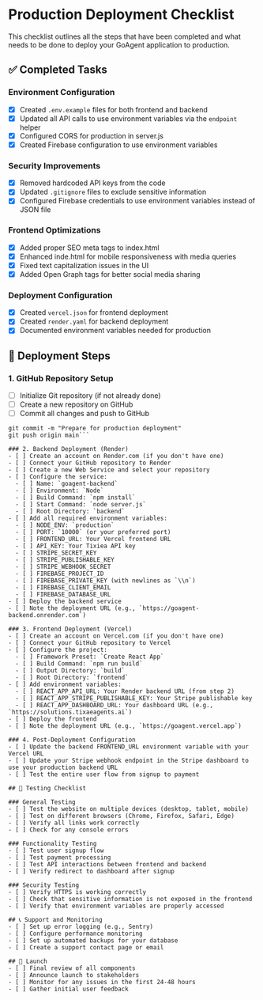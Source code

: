 # Production Deployment Checklist

This checklist outlines all the steps that have been completed and what needs to be done to deploy your GoAgent application to production.

## ✅ Completed Tasks

### Environment Configuration
- [x] Created `.env.example` files for both frontend and backend
- [x] Updated all API calls to use environment variables via the `endpoint` helper
- [x] Configured CORS for production in server.js
- [x] Created Firebase configuration to use environment variables

### Security Improvements
- [x] Removed hardcoded API keys from the code
- [x] Updated `.gitignore` files to exclude sensitive information
- [x] Configured Firebase credentials to use environment variables instead of JSON file

### Frontend Optimizations
- [x] Added proper SEO meta tags to index.html
- [x] Enhanced inde.html for mobile responsiveness with media queries
- [x] Fixed text capitalization issues in the UI
- [x] Added Open Graph tags for better social media sharing

### Deployment Configuration
- [x] Created `vercel.json` for frontend deployment
- [x] Created `render.yaml` for backend deployment
- [x] Documented environment variables needed for production

## 🔲 Deployment Steps

### 1. GitHub Repository Setup
- [ ] Initialize Git repository (if not already done)
- [ ] Create a new repository on GitHub
- [ ] Commit all changes and push to GitHub
```git add .
git commit -m "Prepare for production deployment"
git push origin main```

### 2. Backend Deployment (Render)
- [ ] Create an account on Render.com (if you don't have one)
- [ ] Connect your GitHub repository to Render
- [ ] Create a new Web Service and select your repository
- [ ] Configure the service:
  - [ ] Name: `goagent-backend`
  - [ ] Environment: `Node`
  - [ ] Build Command: `npm install`
  - [ ] Start Command: `node server.js`
  - [ ] Root Directory: `backend`
- [ ] Add all required environment variables:
  - [ ] NODE_ENV: `production`
  - [ ] PORT: `10000` (or your preferred port)
  - [ ] FRONTEND_URL: Your Vercel frontend URL
  - [ ] API_KEY: Your Tixiea API key
  - [ ] STRIPE_SECRET_KEY
  - [ ] STRIPE_PUBLISHABLE_KEY
  - [ ] STRIPE_WEBHOOK_SECRET
  - [ ] FIREBASE_PROJECT_ID
  - [ ] FIREBASE_PRIVATE_KEY (with newlines as `\\n`)
  - [ ] FIREBASE_CLIENT_EMAIL
  - [ ] FIREBASE_DATABASE_URL
- [ ] Deploy the backend service
- [ ] Note the deployment URL (e.g., `https://goagent-backend.onrender.com`)

### 3. Frontend Deployment (Vercel)
- [ ] Create an account on Vercel.com (if you don't have one)
- [ ] Connect your GitHub repository to Vercel
- [ ] Configure the project:
  - [ ] Framework Preset: `Create React App`
  - [ ] Build Command: `npm run build`
  - [ ] Output Directory: `build`
  - [ ] Root Directory: `frontend`
- [ ] Add environment variables:
  - [ ] REACT_APP_API_URL: Your Render backend URL (from step 2)
  - [ ] REACT_APP_STRIPE_PUBLISHABLE_KEY: Your Stripe publishable key
  - [ ] REACT_APP_DASHBOARD_URL: Your dashboard URL (e.g., `https://solutions.tixaeagents.ai`)
- [ ] Deploy the frontend
- [ ] Note the deployment URL (e.g., `https://goagent.vercel.app`)

### 4. Post-Deployment Configuration
- [ ] Update the backend FRONTEND_URL environment variable with your Vercel URL
- [ ] Update your Stripe webhook endpoint in the Stripe dashboard to use your production backend URL
- [ ] Test the entire user flow from signup to payment

## 🧪 Testing Checklist

### General Testing
- [ ] Test the website on multiple devices (desktop, tablet, mobile)
- [ ] Test on different browsers (Chrome, Firefox, Safari, Edge)
- [ ] Verify all links work correctly
- [ ] Check for any console errors

### Functionality Testing
- [ ] Test user signup flow
- [ ] Test payment processing
- [ ] Test API interactions between frontend and backend
- [ ] Verify redirect to dashboard after signup

### Security Testing
- [ ] Verify HTTPS is working correctly
- [ ] Check that sensitive information is not exposed in the frontend
- [ ] Verify that environment variables are properly accessed

## 📞 Support and Monitoring
- [ ] Set up error logging (e.g., Sentry)
- [ ] Configure performance monitoring
- [ ] Set up automated backups for your database
- [ ] Create a support contact page or email

## 🚀 Launch
- [ ] Final review of all components
- [ ] Announce launch to stakeholders
- [ ] Monitor for any issues in the first 24-48 hours
- [ ] Gather initial user feedback 